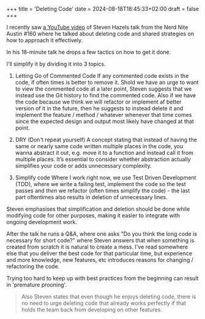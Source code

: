 +++
title = 'Deleting Code'
date = 2024-08-18T18:45:33+02:00
draft = false
+++

I recently saw [a YouTube video](https://www.youtube.com/watch?v=y376JcBl1t8&list=PLeWAY-mDr91ho-PVkNT5PL53bc2c0AuwU&index=60 "Youtube reference") of Steven Hazels talk from the Nerd Nite Austin #160 where he talked about deleting code and shared strategies on how to approach it effectively.

In his 18-minute talk he drops a few tactics on how to get it done.

I'll simplify it by dividing it into 3 topics.

1. Letting Go of Commented Code
If any commented code exists in the code, if often times is better to remove it.
Shold we have an urge to want to view the commented code at a later point, Steven suggests that we instead use the Git history to find the commented code. Also if we have the code because we think we will refactor or implement af better version of it in the future, then he suggests to instead delete it and implement the feature / method / whatever whenever that time comes since the expected design and output most likely have changed at that point.

2. DRY (Don't repeat yourself)
A concept stating that instead of having the same or nearly same code written multiple places in the code, you wanna abstract it out, e.g. move it to a function and instead call it from multiple places. It’s essential to consider whether abstraction actually simplifies your code or adds unnecessary complexity.

3. Simplify code
Where I work right now, we use Test Driven Development (TDD), where we write a failing test, implement the code so the test passes and _then_ we refactor (often times simplify the code) - the last part oftentimes also results in deletion of unnecessary lines.

Steven emphasises that simplification and deletion should be done while modifying code for other purposes, making it easier to integrate with ongoing development work.

After the talk he runs a Q&A, where one asks "Do you think the long code is necessary for short code?" where Steven answers that when something is created from scratch it is natural to create a mess. I've read somewhere else that you deliver the best code for that particular time, but experience and more knowledge, new features, etc introduces reasons for changing / refactoring the code.

Trying too hard to keep up with best practices from the beginning can result in 'premature prooning'. 

> Also Steven states that even though he enjoys deleting code, there is no need to urge deleting code that already works perfectly if that holds the team back from developing on other features.